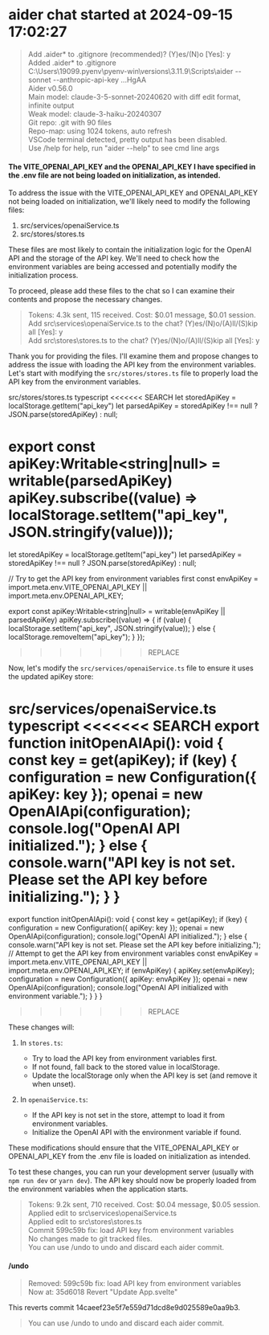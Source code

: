 
# aider chat started at 2024-09-15 17:02:27

> Add .aider* to .gitignore (recommended)? (Y)es/(N)o [Yes]: y  
> Added .aider* to .gitignore  
> C:\Users\19099\.pyenv\pyenv-win\versions\3.11.9\Scripts\aider --sonnet --anthropic-api-key ...HgAA  
> Aider v0.56.0  
> Main model: claude-3-5-sonnet-20240620 with diff edit format, infinite output  
> Weak model: claude-3-haiku-20240307  
> Git repo: .git with 90 files  
> Repo-map: using 1024 tokens, auto refresh  
> VSCode terminal detected, pretty output has been disabled.  
> Use /help <question> for help, run "aider --help" to see cmd line args  

#### The VITE_OPENAI_API_KEY and the OPENAI_API_KEY I have specified in the .env file are not being loaded on initialization, as intended.  

To address the issue with the VITE_OPENAI_API_KEY and OPENAI_API_KEY not being loaded on initialization, we'll likely need to modify the following files:

1. src/services/openaiService.ts
2. src/stores/stores.ts

These files are most likely to contain the initialization logic for the OpenAI API and the storage of the API key. We'll need to check how the environment variables are being accessed and potentially modify the initialization process.

To proceed, please add these files to the chat so I can examine their contents and propose the necessary changes.

> Tokens: 4.3k sent, 115 received. Cost: $0.01 message, $0.01 session.  
> Add src\services\openaiService.ts to the chat? (Y)es/(N)o/(A)ll/(S)kip all [Yes]: y  
> Add src\stores\stores.ts to the chat? (Y)es/(N)o/(A)ll/(S)kip all [Yes]: y  

Thank you for providing the files. I'll examine them and propose changes to address the issue with loading the API key from the environment variables. Let's start with modifying the `src/stores/stores.ts` file to properly load the API key from the environment variables.

src/stores/stores.ts
<source>typescript
<<<<<<< SEARCH
let storedApiKey = localStorage.getItem("api_key")
let parsedApiKey = storedApiKey !== null ? JSON.parse(storedApiKey) : null;

export const apiKey:Writable<string|null> = writable(parsedApiKey)
apiKey.subscribe((value) => localStorage.setItem("api_key", JSON.stringify(value)));
=======
let storedApiKey = localStorage.getItem("api_key")
let parsedApiKey = storedApiKey !== null ? JSON.parse(storedApiKey) : null;

// Try to get the API key from environment variables first
const envApiKey = import.meta.env.VITE_OPENAI_API_KEY || import.meta.env.OPENAI_API_KEY;

export const apiKey:Writable<string|null> = writable(envApiKey || parsedApiKey)
apiKey.subscribe((value) => {
  if (value) {
    localStorage.setItem("api_key", JSON.stringify(value));
  } else {
    localStorage.removeItem("api_key");
  }
});
>>>>>>> REPLACE
</source>

Now, let's modify the `src/services/openaiService.ts` file to ensure it uses the updated apiKey store:

src/services/openaiService.ts
<source>typescript
<<<<<<< SEARCH
export function initOpenAIApi(): void {
  const key = get(apiKey);
  if (key) {
    configuration = new Configuration({ apiKey: key });
    openai = new OpenAIApi(configuration);
    console.log("OpenAI API initialized.");
  } else {
    console.warn("API key is not set. Please set the API key before initializing.");
  }
}
=======
export function initOpenAIApi(): void {
  const key = get(apiKey);
  if (key) {
    configuration = new Configuration({ apiKey: key });
    openai = new OpenAIApi(configuration);
    console.log("OpenAI API initialized.");
  } else {
    console.warn("API key is not set. Please set the API key before initializing.");
    // Attempt to get the API key from environment variables
    const envApiKey = import.meta.env.VITE_OPENAI_API_KEY || import.meta.env.OPENAI_API_KEY;
    if (envApiKey) {
      apiKey.set(envApiKey);
      configuration = new Configuration({ apiKey: envApiKey });
      openai = new OpenAIApi(configuration);
      console.log("OpenAI API initialized with environment variable.");
    }
  }
}
>>>>>>> REPLACE
</source>

These changes will:

1. In `stores.ts`:
   - Try to load the API key from environment variables first.
   - If not found, fall back to the stored value in localStorage.
   - Update the localStorage only when the API key is set (and remove it when unset).

2. In `openaiService.ts`:
   - If the API key is not set in the store, attempt to load it from environment variables.
   - Initialize the OpenAI API with the environment variable if found.

These modifications should ensure that the VITE_OPENAI_API_KEY or OPENAI_API_KEY from the .env file is loaded on initialization as intended.

To test these changes, you can run your development server (usually with `npm run dev` or `yarn dev`). The API key should now be properly loaded from the environment variables when the application starts.

> Tokens: 9.2k sent, 710 received. Cost: $0.04 message, $0.05 session.  
> Applied edit to src\services\openaiService.ts  
> Applied edit to src\stores\stores.ts  
> Commit 599c59b fix: load API key from environment variables  
> No changes made to git tracked files.  
> You can use /undo to undo and discard each aider commit.  

#### /undo  
> Removed: 599c59b fix: load API key from environment variables  
> Now at:  35d6018 Revert "Update App.svelte"

This reverts commit 14caeef23e5f7e559d71dcd8e9d025589e0aa9b3.  
> You can use /undo to undo and discard each aider commit.  
